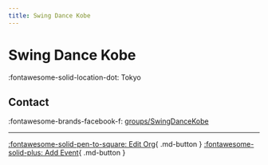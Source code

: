 ```yaml
---
title: Swing Dance Kobe
---
```


# Swing Dance Kobe

:fontawesome-solid-location-dot: Tokyo  


## Contact

:fontawesome-brands-facebook-f: [groups/SwingDanceKobe](https://www.facebook.com/groups/SwingDanceKobe)  

---

[:fontawesome-solid-pen-to-square: Edit Org](https://github.com/swingdance/orgs/issues/new?assignees=&labels=update+org&projects=&template=03-update_entity.yml&title=Update%20Org%3A%20ja_JP%20%E2%80%A2%20Swing%20Dance%20Kobe&region=ja_JP&id=swing-dance-kobe&name=Swing%20Dance%20Kobe){ .md-button } [:fontawesome-solid-plus: Add Event](https://github.com/swingdance/events/issues/new?assignees=&labels=add+event&projects=&template=02-add_entity.yml&title=Add%20Event%3A%20ja_JP%20%E2%80%A2%20%3CName%3E&region=ja_JP&province=Tokyo&city=Tokyo&org_id=swing-dance-kobe){ .md-button }
